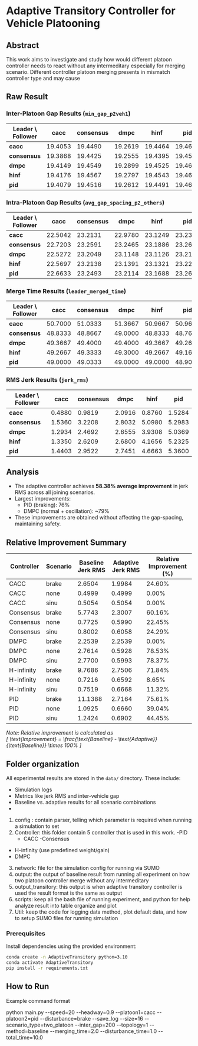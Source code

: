 # Adaptive Transitory Controller for Vehicle Platooning

## Abstract

This work aims to investigate and study how would different platoon controller needs to react without any intermeditary especially for merging scenario. Different controller platoon merging presents in mismatch controller type and may cause 


## Raw Result
### Inter-Platoon Gap Results (`min_gap_p2veh1`)

| Leader \ Follower | cacc    | consensus | dmpc    | hinf    | pid     |
|-------------------|---------|-----------|---------|---------|---------|
| **cacc**          | 19.4053 | 19.4490   | 19.2619 | 19.4464 | 19.4614 |
| **consensus**     | 19.3868 | 19.4425   | 19.2555 | 19.4395 | 19.4545 |
| **dmpc**          | 19.4149 | 19.4549   | 19.2899 | 19.4525 | 19.4657 |
| **hinf**          | 19.4176 | 19.4567   | 19.2797 | 19.4543 | 19.4663 |
| **pid**           | 19.4079 | 19.4516   | 19.2612 | 19.4491 | 19.4620 |

### Intra-Platoon Gap Results (`avg_gap_spacing_p2_others`)

| Leader \ Follower | cacc     | consensus | dmpc     | hinf     | pid      |
|-------------------|----------|-----------|----------|----------|----------|
| **cacc**          | 22.5042  | 23.2131   | 22.9780  | 23.1249  | 23.2348  |
| **consensus**     | 22.7203  | 23.2591   | 23.2465  | 23.1886  | 23.2696  |
| **dmpc**          | 22.5272  | 23.2049   | 23.1148  | 23.1126  | 23.2188  |
| **hinf**          | 22.5697  | 23.2138   | 23.1391  | 23.1321  | 23.2293  |
| **pid**           | 22.6633  | 23.2493   | 23.2114  | 23.1688  | 23.2600  |

### Merge Time Results (`leader_merged_time`)

| Leader \ Follower | cacc    | consensus | dmpc    | hinf    | pid     |
|-------------------|---------|-----------|---------|---------|---------|
| **cacc**          | 50.7000 | 51.0333   | 51.3667 | 50.9667 | 50.9667 |
| **consensus**     | 48.8333 | 48.8667   | 49.0000 | 48.8333 | 48.7667 |
| **dmpc**          | 49.3667 | 49.4000   | 49.4000 | 49.3667 | 49.2667 |
| **hinf**          | 49.2667 | 49.3333   | 49.3000 | 49.2667 | 49.1667 |
| **pid**           | 49.0000 | 49.0333   | 49.0000 | 49.0000 | 48.9000 |

### RMS Jerk Results (`jerk_rms`)

| Leader \ Follower | cacc     | consensus | dmpc     | hinf     | pid      |
|-------------------|----------|-----------|----------|----------|----------|
| **cacc**          | 0.4880   | 0.9819    | 2.0916   | 0.8760   | 1.5284   |
| **consensus**     | 1.5360   | 3.2208    | 2.8032   | 5.0980   | 5.2983   |
| **dmpc**          | 1.2934   | 2.4692    | 2.6555   | 3.9308   | 5.0369   |
| **hinf**          | 1.3350   | 2.6209    | 2.6800   | 4.1656   | 5.2325   |
| **pid**           | 1.4403   | 2.9522    | 2.7451   | 4.6663   | 5.3600   |




## Analysis

- The adaptive controller achieves **58.38% average improvement** in jerk RMS across all joining scenarios.
- Largest improvements:
  - PID (braking): 76%
  - DMPC (normal + oscillation): ~79%
- These improvements are obtained without affecting the gap-spacing, maintaining safety.

## Relative Improvement Summary

| Controller | Scenario   | Baseline Jerk RMS | Adaptive Jerk RMS | Relative Improvement (%) |
|------------|------------|-------------------|-------------------|---------------------------|
| CACC       | brake      | 2.6504            | 1.9984            | 24.60%                    |
| CACC       | none       | 0.4999            | 0.4999            | 0.00%                     |
| CACC       | sinu       | 0.5054            | 0.5054            | 0.00%                     |
| Consensus  | brake      | 5.7743            | 2.3007            | 60.16%                    |
| Consensus  | none       | 0.7725            | 0.5990            | 22.45%                    |
| Consensus  | sinu       | 0.8002            | 0.6058            | 24.29%                    |
| DMPC       | brake      | 2.2539            | 2.2539            | 0.00%                     |
| DMPC       | none       | 2.7614            | 0.5928            | 78.53%                    |
| DMPC       | sinu       | 2.7700            | 0.5993            | 78.37%                    |
| H-infinity | brake      | 9.7686            | 2.7506            | 71.84%                    |
| H-infinity | none       | 0.7216            | 0.6592            | 8.65%                     |
| H-infinity | sinu       | 0.7519            | 0.6668            | 11.32%                    |
| PID        | brake      | 11.1388           | 2.7164            | 75.61%                    |
| PID        | none       | 1.0925            | 0.6660            | 39.04%                    |
| PID        | sinu       | 1.2424            | 0.6902            | 44.45%                    |

*Note: Relative improvement is calculated as  
\[
\text{Improvement} = \frac{\text{Baseline} - \text{Adaptive}}{\text{Baseline}} \times 100\%
\]*

## Folder organization
All experimental results are stored in the `data/` directory. These include:
- Simulation logs
- Metrics like jerk RMS and inter-vehicle gap
- Baseline vs. adaptive results for all scenario combinations
- 

1. config : contain parser, telling which parameter is required when running a simulation to set
2. Controller: this folder contain 5 controller that is used in this work.
   -PID
   - CACC
   -Consensus
  - H-infinity (use predefined weight/gain)
   - DMPC
3. network: file for the simulation config for running via SUMO
3. output: the output of baseline result from running all experiment on how two platoon controller merge without any intermeditary
4. output_transitory: this output is when adaptive transitory controller is used the result format is the same as output
5. scripts: keep all the bash file of running experiment, and python for help analyze result into table organize and plot
6. Util: keep the code for logging data method, plot default data, and how to setup SUMO files for running simulation



### Prerequisites

Install dependencies using the provided environment:

```bash
conda create -n AdaptiveTransitory python=3.10
conda activate AdaptiveTransitory
pip install -r requirements.txt
```
## How to Run
Example command format

python main.py --speed=20 --headway=0.9 --platoon1=cacc --platoon2=pid --disturbance=brake --save_log --size=16 --scenario_type=two_platoon --inter_gap=200 --topology=1 --method=baseline --merging_time=2.0 --disturbance_time=1.0 --total_time=10.0


